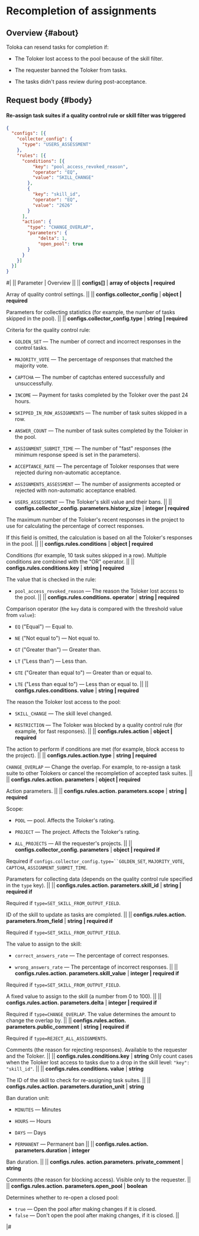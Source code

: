# Recompletion of assignments

## Overview {#about}

Toloka can resend tasks for completion if:

- The Toloker lost access to the pool because of the skill filter.
    
- The requester banned the Toloker from tasks.
    
- The tasks didn't pass review during post-acceptance.
    

## Request body {#body}

#### Re-assign task suites if a quality control rule or skill filter was triggered

```json
{
  "configs": [{
    "collector_config": {
      "type": "USERS_ASSESSMENT"
    },
    "rules": [{
      "conditions": [{
          "key": "pool_access_revoked_reason",
          "operator": "EQ",
          "value": "SKILL_CHANGE"
        },
        {
          "key": "skill_id",
          "operator": "EQ",
          "value": "2626"
        }
      ],
      "action": {
        "type": "CHANGE_OVERLAP",
        "parameters": {
            "delta": 1,
            "open_pool": true
        }
      }
    }]
  }]
}
```

#|
|| Parameter | Overview ||
|| **configs[]** | **array of objects \| required**

Array of quality control settings. ||
|| **configs.collector_config** | **object \| required**

Parameters for collecting statistics (for example, the number of tasks skipped in the pool). ||
|| **configs.collector_config.type** | **string \| required**

Criteria for the quality control rule:

- `GOLDEN_SET` — The number of correct and incorrect responses in the control tasks.
    
- `MAJORITY_VOTE` — The percentage of responses that matched the majority vote.
    
- `CAPTCHA` — The number of captchas entered successfully and unsuccessfully.
    
- `INCOME` — Payment for tasks completed by the Toloker over the past 24 hours.
    
- `SKIPPED_IN_ROW_ASSIGNMENTS` — The number of task suites skipped in a row.
    
- `ANSWER_COUNT` — The number of task suites completed by the Toloker in the pool.
    
- `ASSIGNMENT_SUBMIT_TIME` — The number of "fast" responses (the minimum response speed is set in the parameters).
    
- `ACCEPTANCE_RATE` — The percentage of Toloker responses that were rejected during non-automatic acceptance.
    
- `ASSIGNMENTS_ASSESSMENT` — The number of assignments accepted or rejected with non-automatic acceptance enabled.
    
- `USERS_ASSESSMENT` — The Toloker's skill value and their bans. ||
|| **configs.collector_config. parameters.history_size** | **integer \| required**

The maximum number of the Toloker's recent responses in the project to use for calculating the percentage of correct responses.

If this field is omitted, the calculation is based on all the Toloker's responses in the pool. ||
|| **configs.rules.conditions** | **object \| required**

Conditions (for example, 10 task suites skipped in a row). Multiple conditions are combined with the "OR" operator. ||
|| **configs.rules.conditions.key** | **string \| required**

The value that is checked in the rule:

- `pool_access_revoked_reason` — The reason the Toloker lost access to the pool. ||
|| **configs.rules.conditions. operator** | **string \| required**

Comparison operator (the `key` data is compared with the threshold value from `value`):

- `EQ` ("Equal") — Equal to.
    
- `NE` ("Not equal to") — Not equal to.
    
- `GT` ("Greater than") — Greater than.
    
- `LT` ("Less than") — Less than.
    
- `GTE` ("Greater than equal to") — Greater than or equal to.
    
- `LTE` ("Less than equal to") — Less than or equal to. ||
|| **configs.rules.conditions. value** | **string \| required**

The reason the Toloker lost access to the pool:

- `SKILL_CHANGE` — The skill level changed.
    
- `RESTRICTION` — The Toloker was blocked by a quality control rule (for example, for fast responses). ||
|| **configs.rules.action** | **object \| required**

The action to perform if conditions are met (for example, block access to the project). ||
|| **configs.rules.action.type** | **string \| required**

`CHANGE_OVERLAP` — Change the overlap. For example, to re-assign a task suite to other Tolokers or cancel the recompletion of accepted task suites. ||
|| **configs.rules.action. parameters** | **object \| required**

Action parameters. ||
|| **configs.rules.action. parameters.scope** | **string \| required**

Scope:

- `POOL` — pool. Affects the Toloker's rating.
    
- `PROJECT` — The project. Affects the Toloker's rating.
    
- `ALL_PROJECTS` — All the requester's projects. ||
|| **configs.collector_config. parameters** | **object \| required if**

Required if `configs.collector_config.type=``GOLDEN_SET`, `MAJORITY_VOTE`, `CAPTCHA`, `ASSIGNMENT_SUBMIT_TIME`.

Parameters for collecting data (depends on the quality control rule specified in the `type` key). ||
|| **configs.rules.action. parameters.skill_id** | **string \| required if**

Required if `type=SET_SKILL_FROM_OUTPUT_FIELD`.

ID of the skill to update as tasks are completed. ||
|| **configs.rules.action. parameters.from_field** | **string \| required if**

Required if `type=SET_SKILL_FROM_OUTPUT_FIELD`.

The value to assign to the skill:

- `correct_answers_rate` — The percentage of correct responses.
    
- `wrong_answers_rate` — The percentage of incorrect responses. ||
|| **configs.rules.action. parameters.skill_value** | **integer \| required if**

Required if `type=SET_SKILL_FROM_OUTPUT_FIELD`.

A fixed value to assign to the skill (a number from 0 to 100). ||
|| **configs.rules.action. parameters.delta** | **integer \| required if**

Required if `type=CHANGE_OVERLAP`.
The value determines the amount to change the overlap by. ||
|| **configs.rules.action. parameters.public_comment** | **string \| required if**

Required if `type=REJECT_ALL_ASSIGNMENTS`.

Comments (the reason for rejecting responses). Available to the requester and the Toloker. ||
|| **configs.rules.conditions.key** | **string**
Only count cases when the Toloker lost access to tasks due to a drop in the skill level: `"key": "skill_id"`. ||
|| **configs.rules.conditions. value** | **string**

The ID of the skill to check for re-assigning task suites. ||
|| **configs.rules.action. parameters.duration_unit** | **string**

Ban duration unit:

- `MINUTES` — Minutes
    
- `HOURS` — Hours
    
- `DAYS` — Days
    
- `PERMANENT` — Permanent ban ||
|| **configs.rules.action. parameters.duration** | **integer**

Ban duration. ||
|| **configs.rules. action.parameters. private_comment** | **string**

Comments (the reason for blocking access). Visible only to the requester. ||
|| **configs.rules.action. parameters.open_pool** | **boolean**

Determines whether to re-open a closed pool:

- `true` — Open the pool after making changes if it is closed.
- `false` — Don't open the pool after making changes, if it is closed.
||

|#

